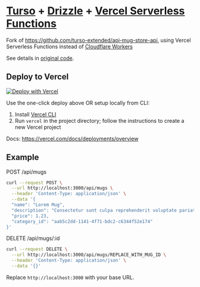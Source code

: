 # [Turso](https://turso.tech) + [Drizzle](https://orm.drizzle.team) + [Vercel Serverless Functions](https://vercel.com/docs/functions/serverless-functions)

Fork of https://github.com/turso-extended/api-mug-store-api, using Vercel Serverless Functions instead of [Cloudflare Workers](https://developers.cloudflare.com/workers/)

See details in [original code](https://github.com/turso-extended/api-mug-store-api).

## Deploy to Vercel

[![Deploy with Vercel](https://vercel.com/button)](https://vercel.com/new/clone?repository-url=https%3A%2F%2Fgithub.com%2Fekafyi%2turso-vercel-functions-sample-api)

Use the one-click deploy above OR setup locally from CLI:

1. Install [Vercel CLI](https://vercel.com/docs/cli)
2. Run `vercel`	in the project directory; follow the instructions to create a new Vercel project

Docs: https://vercel.com/docs/deployments/overview

## Example

POST /api/mugs

```sh
curl --request POST \
  --url http://localhost:3000/api/mugs \
  --header 'Content-Type: application/json' \
  --data '{
  "name": "Lorem Mug",
  "description": "Consectetur sunt culpa reprehenderit voluptate pariatur nulla esse fugiat ipsum",
  "price": 1.23,
  "category_id": "aab5c2dd-1141-4f71-bdc2-c6344f52e174"
}'
```

DELETE /api/mugs/:id

```sh
curl --request DELETE \
  --url http://localhost:3000/api/mugs/REPLACE_WITH_MUG_ID \
  --header 'Content-Type: application/json' \
  --data '{}'
```

Replace `http://localhost:3000` with your base URL.
